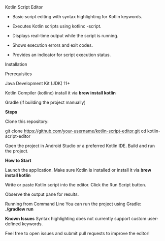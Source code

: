 Kotlin Script Editor

- Basic script editing with syntax highlighting for Kotlin keywords.

- Executes Kotlin scripts using kotlinc -script.

- Displays real-time output while the script is running.

- Shows execution errors and exit codes.

- Provides an indicator for script execution status.

Installation

Prerequisites

Java Development Kit (JDK) 11+

Kotlin Compiler (kotlinc)
install it via **brew install kotlin**

Gradle (if building the project manually)

**Steps**

Clone this repository:

git clone https://github.com/your-username/kotlin-script-editor.git
cd kotlin-script-editor

Open the project in Android Studio or a preferred Kotlin IDE.
Build and run the project.

**How to Start**

Launch the application.
Make sure Kotlin is installed 
or install it via **brew install kotlin**

Write or paste Kotlin script into the editor.
Click the Run Script button.

Observe the output pane for results.

Running from Command Line
You can run the project using Gradle:
**./gradlew run**

**Known Issues**
Syntax highlighting does not currently support custom user-defined keywords.

Feel free to open issues and submit pull requests to improve the editor!


